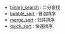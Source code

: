 - [binary_search](./binary_search.py) : 二分查找
- [bubble_sort](./bubble_sort.py) : 冒泡排序
- [merge_sort](./merge_sort.py) : 归并排序
- [quick_sort](./quick_sort.py) : 快速排序
